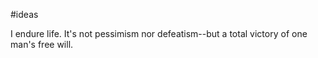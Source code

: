 #ideas

I endure life.
It's not pessimism nor defeatism--but a total victory of one man's free will. 